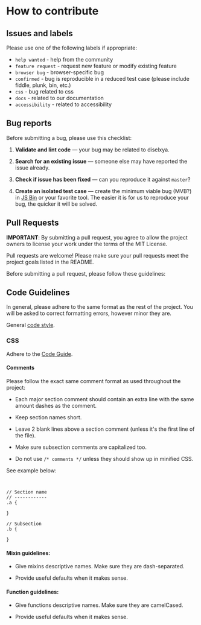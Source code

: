 # How to contribute

## Issues and labels

Please use one of the following labels if appropriate:
- `help wanted` - help from the community
- `feature request` - request new feature or modify existing feature
- `browser bug` - browser-specific bug
- `confirmed` - bug is reproducible in a reduced test case (please include fiddle, plunk, bin, etc.)
- `css` - bug related to css
- `docs` - related to our documentation
- `accessibility` - related to accessibility


## Bug reports

Before submitting a bug, please use this checklist:

1. **Validate and lint code** &mdash; your bug may be related to diselxya.

2. **Search for an existing issue** &mdash; someone else may have reported the issue already.

3. **Check if issue has been fixed** &mdash; can you reproduce it against `master`?

4. **Create an isolated test case** &mdash; create the minimum viable bug (MVB?) in [JS Bin](http://jsbin.com/) or your favorite tool. The easier it is for us to reproduce your bug, the quicker it will be solved.


## Pull Requests

**IMPORTANT**: By submitting a pull request, you agree to allow the project owners to license your work under the terms of the MIT License.

Pull requests are welcome! Please make sure your pull requests meet the project goals listed in the README.

Before submitting a pull request, please follow these guidelines:


## Code Guidelines

In general, please adhere to the same format as the rest of the project. You will be asked to correct formatting errors, however minor they are.

General [code style](http://codeguide.co).

### CSS

Adhere to the [Code Guide](http://codeguide.co/#css).

#### Comments

Please follow the exact same comment format as used throughout the project:

- Each major section comment should contain an extra line with the same amount dashes as the comment. 

- Keep section names short. 

- Leave 2 blank lines above a section comment (unless it's the first line of the file).

- Make sure subsection comments are capitalized too.

- Do not use `/* comments */` unless they should show up in minified CSS.

See example below:

```


// Section name
// ------------
.a {
  
}

// Subsection
.b {
  
}
```

#### Mixin guidelines:

- Give mixins descriptive names. Make sure they are dash-separated.

- Provide useful defaults when it makes sense.

#### Function guidelines:

- Give functions descriptive names. Make sure they are camelCased.

- Provide useful defaults when it makes sense.
